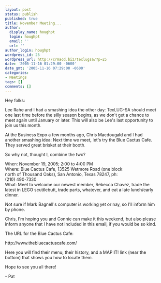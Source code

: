 ```yaml
---
layout: post
status: publish
published: true
title: November Meeting...
author:
  display_name: houghpt
  login: houghpt
  email: ''
  url: ''
author_login: houghpt
wordpress_id: 25
wordpress_url: http://crmacd.biz/texlugsa/?p=25
date: '2005-11-16 01:29:00 -0600'
date_gmt: '2005-11-16 07:29:00 -0600'
categories:
- Meetings
tags: []
comments: []
---
```

<p>Hey folks:</p>
<p>Lee Rahe and I had a smashing idea the other day: TexLUG-SA should meet one last time before the silly season begins, as we don't get a chance to meet again until January or later. This will also be Lee's last opportunity to join us this month.</p>
<p>At the Business Expo a few months ago, Chris Macdougald and I had another smashing idea: Next time we meet, let's try the Blue Cactus Cafe. They served great brisket at their booth.</p>
<p>So why not, thought I, combine the two?</p>
<p>When: November 19, 2005; 2:00 to 4:00 PM<br />
Where: Blue Cactus Cafe, 13525 Wetmore Road (one block<br />
north of Thousand Oaks), San Antonio, Texas 78247, ph:<br />
(210) 490-7330<br />
What: Meet to welcome our newest member, Rebecca Chavez, trade the latest in LEGO scuttlebutt, trade parts, whatever, and eat a late lunch/early dinner.</p>
<p>Not sure if Mark Bagnell's computer is working yet or nay, so I'll inform him by phone.</p>
<p>Chris, I'm hoping you and Connie can make it this weekend, but also please inform anyone that I have not included in this email, if you would be so kind.</p>
<p>The URL for the Blue Cactus Cafe:</p>
<p>http://www.thebluecactuscafe.com/</p>
<p>Here you will find their menu, their history, and a MAP IT! link (near the bottom) that shows you how to locate them.</p>
<p>Hope to see you all there!</p>
<p>- Pat</p>
